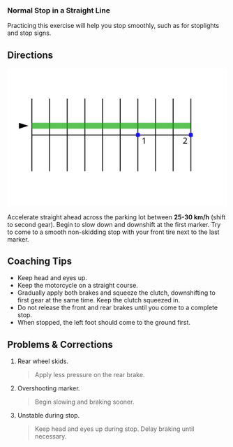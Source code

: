 ### Normal Stop in a Straight Line

Practicing this exercise will help you stop smoothly,
such as for stoplights and stop signs.

## Directions

![](../images/parking-1.svg)

Accelerate straight ahead across the parking lot between **25-30 km/h** (shift to second gear). Begin to slow down and downshift at the first marker. Try to come to a smooth non-skidding stop with your front tire next to the last marker.

## Coaching Tips

* Keep head and eyes up.
* Keep the motorcycle on a straight course.
* Gradually apply both brakes and squeeze the clutch, downshifting to first gear at the same time. Keep the clutch squeezed in.
* Do not release the front and rear brakes until you come to a complete stop.
* When stopped, the left foot should come to the ground first.

## Problems & Corrections
1. Rear wheel skids.
    > Apply less pressure on the rear brake.
2. Overshooting marker.
    > Begin slowing and braking sooner.
3. Unstable during stop.
    > Keep head and eyes up during stop. Delay braking until necessary.
